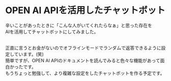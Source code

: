 # OPEN AI APIを活用したチャットボット
辛いことがあったときに「こんな人がいてくれたらなぁ」と思った存在を<br/>
AIを活用してチャットボットにしてみました。<br/><br/>

正直に言うとお金がないのでオフラインモードでランダムで返答できるように設定しています。(笑)<br/>
簡単ですが、OPEN AI APIのドキュメントを読んでみると色々な機能があって面白かったです。<br/>
もうちょっと勉強して、より複雑な設定をしたチャットボットを作る予定です。
